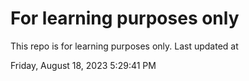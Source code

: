 # For learning purposes only
This repo is for learning purposes only.
Last updated at

Friday, August 18, 2023 5:29:41 PM

